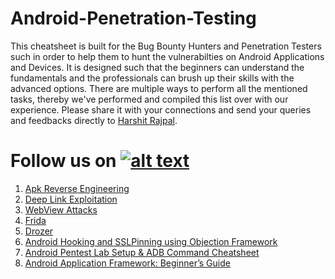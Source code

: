 # Android-Penetration-Testing

This cheatsheet is built for the Bug Bounty Hunters and Penetration Testers such in order to help them to hunt the vulnerabilties on Android Applications and Devices. It is designed such that the beginners can understand the fundamentals and the professionals can brush up their skills with the advanced options. There are multiple ways to perform all the mentioned tasks, thereby we've performed and compiled this list over with our experience. Please share it with your connections and send your queries and feedbacks directly to [Harshit Rajpal](https://www.linkedin.com/in/harshit-rajpal-79bb43103/).

[1.1]: http://i.imgur.com/tXSoThF.png
[1]: http://www.twitter.com/hackinarticles
# Follow us on [![alt text][1.1]][1]


1. [Apk Reverse Engineering](https://www.hackingarticles.in/android-penetration-testing-apk-reverse-engineering/)
2. [Deep Link Exploitation](https://www.hackingarticles.in/android-pentest-deep-link-exploitation/)
3. [WebView Attacks](https://www.hackingarticles.in/android-penetration-testing-webview-attacks/)
4. [Frida](https://www.hackingarticles.in/android-penetration-testing-frida/)
5. [Drozer](https://www.hackingarticles.in/android-penetration-testing-drozer/)
6. [Android Hooking and SSLPinning using Objection Framework](https://www.hackingarticles.in/android-hooking-and-sslpinning-using-objection-framework/)
7. [Android Pentest Lab Setup & ADB Command Cheatsheet](https://www.hackingarticles.in/android-pentest-lab-setup-adb-command-cheatsheet/)
8. [Android Application Framework: Beginner’s Guide](https://www.hackingarticles.in/android-application-framework-beginners-guide/)

